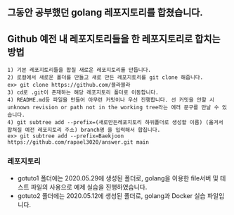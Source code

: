 ## 그동안 공부했던 golang 레포지토리를 합쳤습니다.
## Github 예전 내 레포지토리들을 한 레포지토리로 합치는 방법
    1) 기본 레포지토리들을 합칠 새로운 레포지토리를 만듭니다.
    2) 로컬에서 새로운 폴더를 만들고 새로 만든 레포지토리를 git clone 해줍니다.
    ex> git clone https://github.com/블라블라
    3) cd로 .git이 존재하는 해당 레포지토리 폴더로 이동합니다.
    4) README.md등 파일을 만들어 아무런 커밋이나 우선 진행합니다. 선 커밋을 안할 시 unknown revision or path not in the working tree라는 에러 문구를 만날 수 있습니다.
    4) git subtree add --prefix=(새로만든레포지토리 하위폴더로 생성할 이름) (옮겨서 합쳐질 예전 레포지토리 주소) branch명 을 입력해서 합칩니다.
    ex> git subtree add --prefix=Baekjoon https://github.com/rapael3020/answer.git main
### 레포지토리
- gotuto1 폴더에는 2020.05.29에 생성된 폴더로, golang을 이용한 file서버 및 테스트 파일의 사용으로 예제 실습을 진행하였습니다.
- gotuto2 폴더에는 2020.05.12에 생성된 폴더로, golang과 Docker 실습 파일입니다.